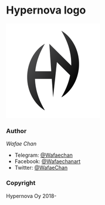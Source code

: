 # Hypernova logo
<img src="hypernova-black-gradient-no-text-1024x1024.png" width="256" />

### Author

*Wafae Chan*

- Telegram: [@Wafaechan](https://t.me/Wafaechan)
- Facebook: [@Wafaechanart](https://www.facebook.com/Wafaechanart)
- Twitter: [@WafaeChan](https://twitter.com/WafaeChan)

### Copyright

Hypernova Oy 2018-
